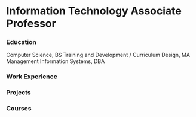 # Information Technology Associate Professor

### Education
Computer Science, BS
Training and Development / Curriculum Design, MA
Management Information Systems, DBA

### Work Experience

### Projects


### Courses




